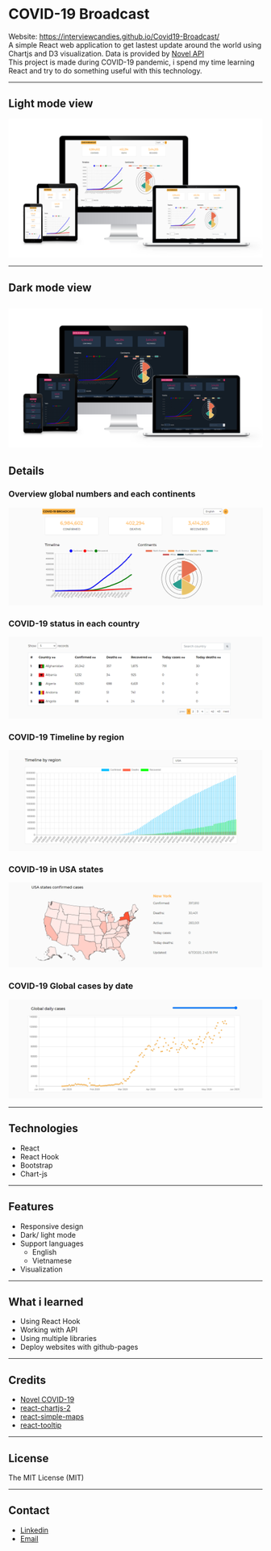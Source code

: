 # COVID-19 Broadcast
Website: https://interviewcandies.github.io/Covid19-Broadcast/ 
<br>
A simple React web application to get lastest update around the world using Chartjs and D3 visualization. Data is provided by [Novel API](https://github.com/NovelCOVID/API)\
This project is made during COVID-19 pandemic, i spend my time learning React and try to do something useful with this technology.  
___
## Light mode view 
![light mode](images/show-light-mode.png)
___
## Dark mode view
![dark mode](images/show-dark-mode.png)
---
## Details 
### Overview global numbers and each continents
![global stats](/images/details-global.PNG)
### COVID-19 status in each country 
![country stats](/images/details-country.PNG)
### COVID-19 Timeline by region
![region stats](/images/details-region.PNG)
### COVID-19 in USA states
![usa states stats](/images/details-usa.PNG) 
### COVID-19 Global cases by date
![daily stats](/images/details-daily-global-cases.PNG)
___
## Technologies 
* React 
* React Hook 
* Bootstrap
* Chart-js
----
## Features
* Responsive design 
* Dark/ light mode
* Support languages 
    * English
    * Vietnamese
* Visualization
---
## What i learned
* Using React Hook
* Working with API 
* Using multiple libraries
* Deploy websites with github-pages 
--- 
## Credits
* [Novel COVID-19](https://github.com/NovelCOVID/API)
* [react-chartjs-2](https://github.com/jerairrest/react-chartjs-2)
* [react-simple-maps](https://github.com/zcreativelabs/react-simple-maps)
* [react-tooltip](https://github.com/wwayne/react-tooltip)
---
## License
The MIT License (MIT)

---
## Contact 
* [Linkedin](https://www.linkedin.com/in/voqthang/)
* [Email](voquocthangit@gmail.com)